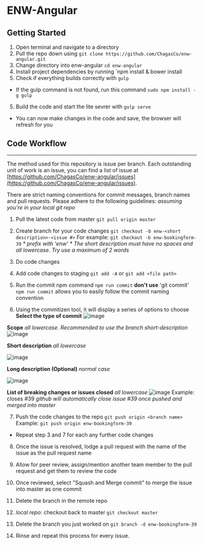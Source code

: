 # ENW-Angular

## Getting Started
1. Open terminal and navigate to a directory
2. Pull the repo down using `git clone https://github.com/ChagasCo/enw-angular.git`
3. Change directory into enw-angular `cd enw-angular`
4. Install project dependencies by running `npm install & bower install
5. Check if everything builds correctly with `gulp`
  - If the gulp command is not found, run this command `sudo npm install -g gulp`
5. Build the code and start the lite sevrer with `gulp serve` 
  - You can now make changes in the code and save, the browser will refresh for you

## Code Workflow
---
The method used for this repository is issue per branch. Each outstanding unit of work is an issue, you can find a list of issue at [https://github.com/ChagasCo/enw-angular/issues](https://github.com/ChagasCo/enw-angular/issues).

There are strict naming conventions for commit messages, branch names and pull requests. Please adhere to the following guidelines:
_assuming you're in your local git repo_

1. Pull the latest code from master `git pull origin master`

2. Create branch for your code changes `git checkout -b enw-<short description>-<issue #>`
  For example: `git checkout -b enw-bookingform-39` 
  _* prefix with 'enw'_
  _* The short description must have no spaces and all lowercase. Try use a maximum of 2 words_

3. Do code changes

4. Add code changes to staging `git add -A` or `git add <file path>`

5. Run the commit npm command `npm run commit`
   **don't use** 'git commit' 
   `npm run commit` allows you to easily follow the commit naming convention
   
6. Using the commitizen tool, it will display a series of options to choose
  **Select the type of commit**
  ![image](https://cloud.githubusercontent.com/assets/5626828/14414927/1b2de2b2-ffcc-11e5-803e-d144a5db1ab1.png)
  
  **Scope**
  _all lowercase. Recommended to use the branch short-description_
  ![image](https://cloud.githubusercontent.com/assets/5626828/14414950/8cb83b76-ffcc-11e5-9e5c-e35b487d9f63.png)
  
  **Short description**
  _all lowercase_
  
  ![image](https://cloud.githubusercontent.com/assets/5626828/14414956/9fe4e488-ffcc-11e5-93d2-67b2722d6cee.png)
  
  **Long description (Optional)**
  _normal case_
  
  ![image](https://cloud.githubusercontent.com/assets/5626828/14414962/b57b90f8-ffcc-11e5-8e28-c0270be764b0.png)
  
  **List of breaking changes or issues closed**
  _all lowercase_
  ![image](https://cloud.githubusercontent.com/assets/5626828/14414970/c10f1ef8-ffcc-11e5-9f0e-973eb21d9e52.png)
  Example: closes #39
  _github will automatically close issue #39 once pushed and merged into master_
  
7. Push the code changes to the repo `git push origin <branch name>`
  Example: `git push origin enw-bookingform-39`
  * Repeat step 3 and 7 for each any further code changes

8. Once the issue is resolved, lodge a pull request with the name of the issue as the pull request name

9. Allow for peer review, assign/mention another team member to the pull request and get them to review the code

10. Once reviewed, select "Squash and Merge commit" to merge the issue into master as one commit

11. Delete the branch in the remote repo

12. _local repo_: checkout back to master `git checkout master`

13. Delete the branch you just worked on `git branch -d enw-bookingform-39`

14. Rinse and repeat this process for every issue.
